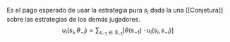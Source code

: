 Es el pago esperado de usar la estrategia pura $s_{i}$ dada la una [[Conjetura]] sobre las estrategias de los demás jugadores.
$$u_{i}(s_{i},\theta_{-i})=\sum_{s_{-1}\in S_{-1}}{[\theta(s_{-1})·u_{i}(s_{i},s_{-i})]}$$
